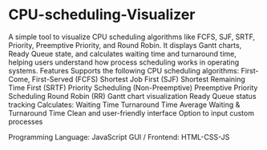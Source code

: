 # CPU-scheduling-Visualizer
A simple tool to visualize CPU scheduling algorithms like FCFS, SJF, SRTF, Priority, Preemptive Priority, and Round Robin. It displays Gantt charts, Ready Queue state, and calculates waiting time and turnaround time, helping users understand how process scheduling works in operating systems. 
Features
Supports the following CPU scheduling algorithms:
First-Come, First-Served (FCFS)
Shortest Job First (SJF)
Shortest Remaining Time First (SRTF)
Priority Scheduling (Non-Preemptive)
Preemptive Priority Scheduling
Round Robin (RR)
Gantt chart visualization
Ready Queue status tracking
Calculates:
Waiting Time
Turnaround Time
Average Waiting & Turnaround Time
Clean and user-friendly interface
Option to input custom processes

Programming Language: JavaScript
GUI / Frontend: HTML-CSS-JS
